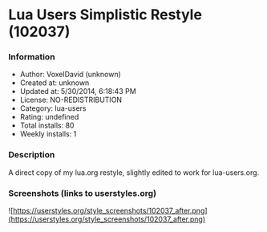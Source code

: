 # Lua Users Simplistic Restyle (102037)

### Information
- Author: VoxelDavid (unknown)
- Created at: unknown
- Updated at: 5/30/2014, 6:18:43 PM
- License: NO-REDISTRIBUTION
- Category: lua-users
- Rating: undefined
- Total installs: 80
- Weekly installs: 1


### Description
A direct copy of my lua.org restyle, slightly edited to work for lua-users.org.


### Screenshots (links to userstyles.org)
![https://userstyles.org/style_screenshots/102037_after.png](https://userstyles.org/style_screenshots/102037_after.png)


